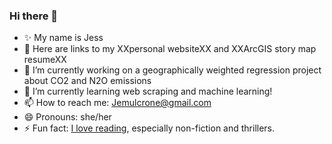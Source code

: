 ### Hi there 👋


- ✨ My name is Jess
- 👀 Here are links to my XXpersonal websiteXX and XXArcGIS story map resumeXX 
- 🔭 I’m currently working on a geographically weighted regression project about CO2 and N2O emissions
- 🌱 I’m currently learning web scraping and machine learning!
- 📫 How to reach me: Jemulcrone@gmail.com 
- 😄 Pronouns: she/her
- ⚡ Fun fact: [I love reading](https://www.goodreads.com/user/show/42439345-jessica-mulcrone), especially non-fiction and thrillers. 
